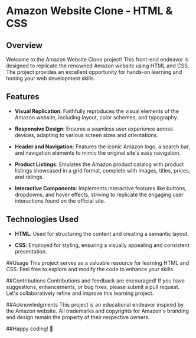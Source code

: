 # Amazon Website Clone - HTML & CSS

## Overview

Welcome to the Amazon Website Clone project! This front-end endeavor is designed to replicate the renowned Amazon website using HTML and CSS. The project provides an excellent opportunity for hands-on learning and honing your web development skills.

## Features

- **Visual Replication**: Faithfully reproduces the visual elements of the Amazon website, including layout, color schemes, and typography.

- **Responsive Design**: Ensures a seamless user experience across devices, adapting to various screen sizes and orientations.

- **Header and Navigation**: Features the iconic Amazon logo, a search bar, and navigation elements to mimic the original site's easy navigation.

- **Product Listings**: Emulates the Amazon product catalog with product listings showcased in a grid format, complete with images, titles, prices, and ratings.

- **Interactive Components**: Implements interactive features like buttons, dropdowns, and hover effects, striving to replicate the engaging user interactions found on the official site.

## Technologies Used

- **HTML**: Used for structuring the content and creating a semantic layout.

- **CSS**: Employed for styling, ensuring a visually appealing and consistent presentation.



##Usage
This project serves as a valuable resource for learning HTML and CSS. Feel free to explore and modify the code to enhance your skills.

##Contributions
Contributions and feedback are encouraged! If you have suggestions, enhancements, or bug fixes, please submit a pull request. Let's collaboratively refine and improve this learning project.

##Acknowledgments
This project is an educational endeavor inspired by the Amazon website. All trademarks and copyrights for Amazon's branding and design remain the property of their respective owners.

##Happy coding! 🚀  
